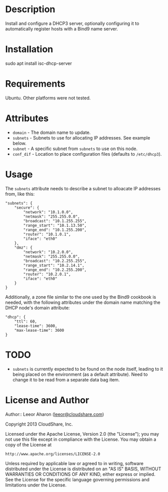 Description
===========
Install and configure a DHCP3 server, optionally configuring it to automatically
register hosts with a Bind9 name server.

Installation
===========
sudo apt install isc-dhcp-server


Requirements
============
Ubuntu. Other platforms were not tested.

Attributes
==========
+ `domain` - The domain name to update.
+ `subnets` - Subnets to use for allocating IP addresses. See example below.
+ `subnet` - A specific subnet from `subnets` to use on this node.
+ `conf_dif` - Location to place configuration files (defaults to `/etc/dhcp3`).

Usage
=====
The `subnets` attribute needs to describe a subnet to alloacate IP addresses
from, like this:

    "subnets": {
        "secure": {
            "network": "10.1.0.0",
            "netmask": "255.255.0.0",
            "broadcast": "10.1.255.255",
            "range_start": "10.1.13.50",
            "range_end": "10.1.255.200",
            "router": "10.1.0.1",
            "iface": "eth0"
        },
        "dmz": {
            "network": "10.2.0.0",
            "netmask": "255.255.0.0",
            "broadcast": "10.2.255.255",
            "range_start": "10.2.14.1",
            "range_end": "10.2.255.200",
            "router": "10.2.0.1",
            "iface": "eth0"
        }
    }

Additionally, a zone file similar to the one used by the Bind9 cookbook is
needed, with the following attributes under the domain name matching the DHCP
node's domain attribute:

    "dhcp": {
        "ttl": 60,
        "lease-time": 3600,
        "max-lease-time": 3600
    }

TODO
====
+ `subnets` is currently expected to be found on the node itself, leading to it
  being placed on the environment (as a default attribute). Need to change it to
  be read from a separate data bag item.

License and Author
==================

Author:: Leeor Aharon (<leeor@cloudshare.com>)

Copyright 2013 CloudShare, Inc.

Licensed under the Apache License, Version 2.0 (the "License");
you may not use this file except in compliance with the License.
You may obtain a copy of the License at

    http://www.apache.org/licenses/LICENSE-2.0

Unless required by applicable law or agreed to in writing, software
distributed under the License is distributed on an "AS IS" BASIS,
WITHOUT WARRANTIES OR CONDITIONS OF ANY KIND, either express or implied.
See the License for the specific language governing permissions and
limitations under the License.
